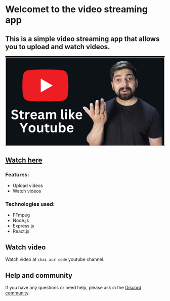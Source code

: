 # Welcomet to the video streaming app

## This is a simple video streaming app that allows you to upload and watch videos.

![Video streaming app](./youtube.png)

## [Watch here](https://youtu.be/VEoFQvUdwdU)

### Features:
- Upload videos
- Watch videos

### Technologies used:
- FFmpeg
- Node.js
- Express.js
- React.js


## Watch video

Watch video at `chai aur code` youtube channel.


## Help and community

If you have any questions or need help, please ask in the [Discord community](https://chaicode.com).



